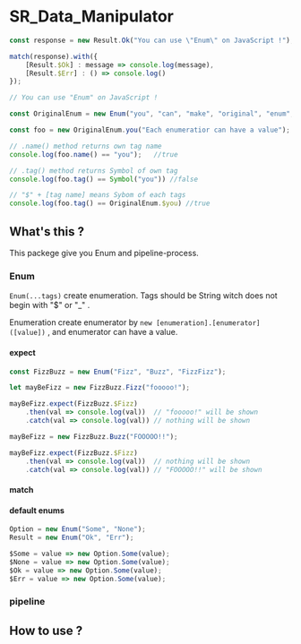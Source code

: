 # SR_Data_Manipulator

``` JavaScript
const response = new Result.Ok("You can use \"Enum\" on JavaScript !");

match(response).with({
    [Result.$Ok] : message => console.log(message),
    [Result.$Err] : () => console.log()
});

// You can use "Enum" on JavaScript !
```

``` JavaScript
const OriginalEnum = new Enum("you", "can", "make", "original", "enum", "class");

const foo = new OriginalEnum.you("Each enumeratior can have a value");

// .name() method returns own tag name
console.log(foo.name() == "you");   //true

// .tag() method returns Symbol of own tag
console.log(foo.tag() == Symbol("you")) //false

// "$" + [tag name] means Sybom of each tags
console.log(foo.tag() == OriginalEnum.$you) //true
```

## What's this ?

This packege give you Enum and pipeline-process.

### Enum

`Enum(...tags)` create enumeration. Tags should be String witch does not begin with "$" or "_" .

Enumeration create enumerator by `new [enumeration].[enumerator]([value])` , and enumerator can have a value.

#### expect

```js
const FizzBuzz = new Enum("Fizz", "Buzz", "FizzFizz");

let mayBeFizz = new FizzBuzz.Fizz("fooooo!");

mayBeFizz.expect(FizzBuzz.$Fizz)
    .then(val => console.log(val))  // "fooooo!" will be shown
    .catch(val => console.log(val)) // nothing will be shown

mayBeFizz = new FizzBuzz.Buzz("FOOOOO!!");

mayBeFizz.expect(FizzBuzz.$Fizz)
    .then(val => console.log(val))  // nothing will be shown
    .catch(val => console.log(val)) // "FOOOOO!!" will be shown
```

#### match

#### default enums

``` JavaScript
Option = new Enum("Some", "None");
Result = new Enum("Ok", "Err");

$Some = value => new Option.Some(value);
$None = value => new Option.Some(value);
$Ok = value => new Option.Some(value);
$Err = value => new Option.Some(value);
```

### pipeline

## How to use ?
